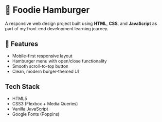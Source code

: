 # 🍔 Foodie Hamburger

A responsive web design project built using **HTML**, **CSS**, and **JavaScript** as part of my front-end development learning journey.

## 🚀 Features

- Mobile-first responsive layout
- Hamburger menu with open/close functionality
- Smooth scroll-to-top button
- Clean, modern burger-themed UI

##  Tech Stack

- HTML5
- CSS3 (Flexbox + Media Queries)
- Vanilla JavaScript
- Google Fonts (Poppins)


